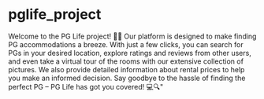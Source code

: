 # pglife_project
Welcome to the PG Life project! 🌟🏢 Our platform is designed to make finding PG accommodations a breeze. With just a few clicks, you can search for PGs in your desired location, explore ratings and reviews from other users, and even take a virtual tour of the rooms with our extensive collection of pictures. We also provide detailed information about rental prices to help you make an informed decision. Say goodbye to the hassle of finding the perfect PG – PG Life has got you covered! 💻🔍"
